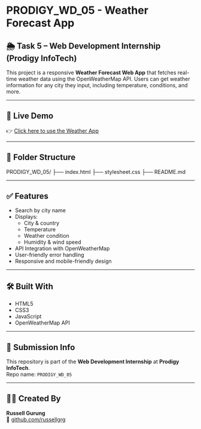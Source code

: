 # PRODIGY_WD_05 - Weather Forecast App

## 🌦️ Task 5 – Web Development Internship (Prodigy InfoTech)

This project is a responsive **Weather Forecast Web App** that fetches real-time weather data using the OpenWeatherMap API. Users can get weather information for any city they input, including temperature, conditions, and more.

---

## 🔗 Live Demo

👉 [Click here to use the Weather App](https://russellgrg.github.io/PRODIGY_WD_05/)

---

## 📁 Folder Structure

PRODIGY_WD_05/
├── index.html
├── stylesheet.css
├── README.md

---

## ✅ Features

- Search by city name  
- Displays:
  - City & country
  - Temperature
  - Weather condition
  - Humidity & wind speed
- API Integration with OpenWeatherMap
- User-friendly error handling
- Responsive and mobile-friendly design

---

## 🛠️ Built With

- HTML5  
- CSS3  
- JavaScript  
- OpenWeatherMap API

---

## 📌 Submission Info

This repository is part of the **Web Development Internship** at **Prodigy InfoTech**.  
Repo name: `PRODIGY_WD_05`

---

## 🙋‍♂️ Created By

**Russell Gurung**  
🔗 [github.com/russellgrg](https://github.com/russellgrg)